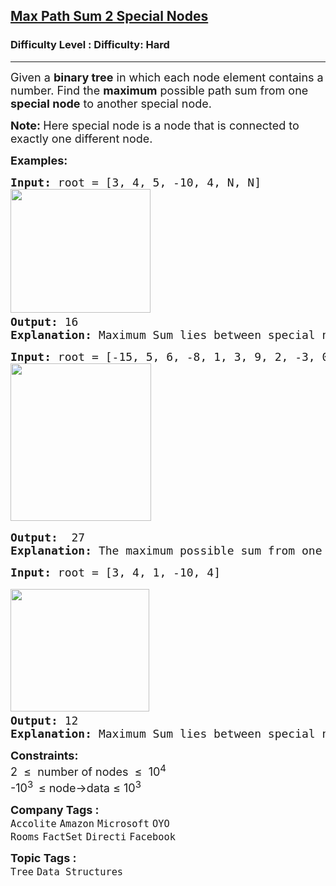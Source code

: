 <h2><a href="https://www.geeksforgeeks.org/problems/maximum-path-sum/1?page=1&difficulty=Hard&sortBy=submissions">Max Path Sum 2 Special Nodes</a></h2><h3>Difficulty Level : Difficulty: Hard</h3><hr><div class="problems_problem_content__Xm_eO"><p><span style="font-size: 18px;">Given a <strong>binary tree</strong> in which each node element contains a number. Find the <strong>maximum</strong> possible path sum from one <strong>special node</strong> to another special node.</span></p>
<p><span style="font-size: 18px;"><strong>Note: </strong>Here special node is a node that is connected to exactly one different node.</span></p>
<p><span style="font-size: 18px;"><strong>Examples:</strong></span></p>
<pre><span style="font-size: 18px;"><strong style="font-size: 18px;">Input: </strong><span style="font-size: 18px;">root =</span><strong style="font-size: 18px;"> </strong><span style="font-size: 18px;">[3, 4, 5, -10, 4, N, N]<br><img src="https://media.geeksforgeeks.org/img-practice/prod/addEditProblem/700554/Web/Other/blobid0_1746446410.webp" width="224" height="198"> &nbsp; &nbsp; &nbsp; &nbsp; &nbsp; &nbsp; &nbsp; &nbsp; &nbsp; &nbsp; &nbsp; &nbsp; </span></span>
<span style="font-size: 18px;"><strong>Output:</strong> 16</span>
<span style="font-size: 18px;"><strong>Explanation: </strong>Maximum Sum lies between special node 4 and 5. 4 + 4 + 3 + 5 = 16.</span>
</pre>
<pre><span style="font-size: 18px;"><strong style="font-size: 18px;">Input: </strong><span style="font-size: 18px;">root =</span><strong style="font-size: 18px;"> </strong><span style="font-size: 18px;">[-15, 5, 6, -8, 1, 3, 9, 2, -3, 0, 4, -1, 10]
</span></span><img src="https://media.geeksforgeeks.org/img-practice/prod/addEditProblem/700554/Web/Other/blobid1_1746446430.webp" width="225" height="252"><br><br><span style="font-size: 18px;"><strong>Output:</strong>  27<br></span><span style="font-size: 18px;"><strong>Explanation: </strong>The maximum possible sum from one special node to another is (3 + 6 + 9 + 0 + -1 + 10 = 27)<br></span></pre>
<pre><span style="font-size: 18px;"><strong style="font-size: 18px;">Input: </strong><span style="font-size: 18px;">root =</span><strong style="font-size: 18px;"> </strong><span style="font-size: 18px;">[3, 4, 1, -10, 4] </span></span><br><br><span style="font-size: 18px;"><span style="font-size: 18px;"><img src="https://media.geeksforgeeks.org/img-practice/prod/addEditProblem/700554/Web/Other/blobid3_1746446485.webp" width="222" height="196"> &nbsp; &nbsp; &nbsp; &nbsp; &nbsp; &nbsp; &nbsp; &nbsp; &nbsp; &nbsp; &nbsp; &nbsp; </span></span>
<span style="font-size: 18px;"><strong>Output:</strong> 12</span>
<span style="font-size: 18px;"><strong>Explanation: </strong>Maximum Sum lies between special node 4 and 5. 4 + 4 + 3 + 1 = 12.</span></pre>
<p><span style="font-size: 18px;"><strong>Constraints:</strong></span><br><span style="font-size: 18px;">2&nbsp; ≤&nbsp; number of nodes&nbsp; ≤&nbsp; 10<sup>4</sup></span><br><span style="font-size: 18px;">-10<sup>3&nbsp;&nbsp;</sup>≤ node-&gt;data ≤ 10<sup>3</sup></span></p></div><p><span style=font-size:18px><strong>Company Tags : </strong><br><code>Accolite</code>&nbsp;<code>Amazon</code>&nbsp;<code>Microsoft</code>&nbsp;<code>OYO Rooms</code>&nbsp;<code>FactSet</code>&nbsp;<code>Directi</code>&nbsp;<code>Facebook</code>&nbsp;<br><p><span style=font-size:18px><strong>Topic Tags : </strong><br><code>Tree</code>&nbsp;<code>Data Structures</code>&nbsp;